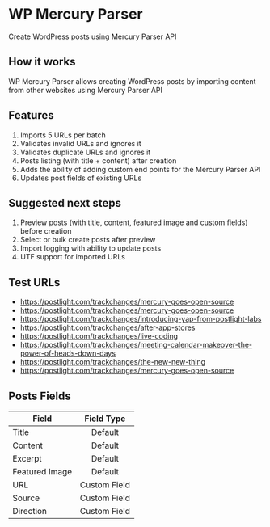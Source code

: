 # WP Mercury Parser
Create WordPress posts using Mercury Parser API

## How it works
WP Mercury Parser allows creating WordPress posts by importing content from other websites using Mercury Parser API

## Features
1. Imports 5 URLs per batch
2. Validates invalid URLs and ignores it 
3. Validates duplicate URLs and ignores it
4. Posts listing (with title + content) after creation
5. Adds the ability of adding custom end points for the Mercury Parser API
6. Updates post fields of existing URLs

## Suggested next steps
1. Preview posts (with title, content, featured image and custom fields) before creation
2. Select or bulk create posts after preview
3. Import logging with ability to update posts
4. UTF support for imported URLs

## Test URLs
- https://postlight.com/trackchanges/mercury-goes-open-source
- https://postlight.com/trackchanges/mercury-goes-open-source
- https://postlight.com/trackchanges/introducing-yap-from-postlight-labs
- https://postlight.com/trackchanges/after-app-stores
- https://postlight.com/trackchanges/live-coding
- https://postlight.com/trackchanges/meeting-calendar-makeover-the-power-of-heads-down-days
- https://postlight.com/trackchanges/the-new-new-thing
- https://postlight.com/trackchanges/mercury-goes-open-source

## Posts Fields

| Field         | Field Type   
| ------------- |:-------------:|
| Title      | Default
| Content      | Default 
| Excerpt | Default
| Featured Image | Default
| URL | Custom Field
| Source | Custom Field
| Direction | Custom Field 
